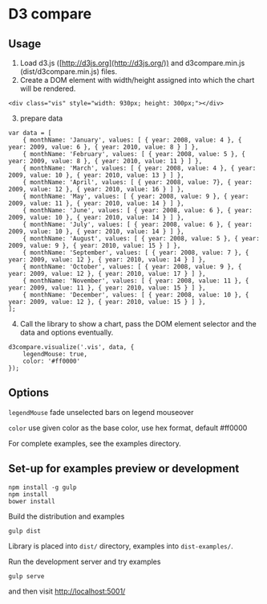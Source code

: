 # D3 compare

## Usage
1. Load d3.js ([http://d3js.org](http://d3js.org/)) and d3compare.min.js (dist/d3compare.min.js) files.
2. Create a DOM element with width/height assigned into which the chart will be rendered.
```
<div class="vis" style="width: 930px; height: 300px;"></div>
```
3. prepare data
```
var data = [
    { monthName: 'January', values: [ { year: 2008, value: 4 }, { year: 2009, value: 6 }, { year: 2010, value: 8 } ] },
    { monthName: 'February', values: [ { year: 2008, value: 5 }, { year: 2009, value: 8 }, { year: 2010, value: 11 } ] },
    { monthName: 'March', values: [ { year: 2008, value: 4 }, { year: 2009, value: 10 }, { year: 2010, value: 13 } ] },
    { monthName: 'April', values: [ { year: 2008, value: 7}, { year: 2009, value: 12 }, { year: 2010, value: 16 } ] },
    { monthName: 'May', values: [ { year: 2008, value: 9 }, { year: 2009, value: 11 }, { year: 2010, value: 14 } ] },
    { monthName: 'June', values: [ { year: 2008, value: 6 }, { year: 2009, value: 10 }, { year: 2010, value: 14 } ] },
    { monthName: 'July', values: [ { year: 2008, value: 6 }, { year: 2009, value: 10 }, { year: 2010, value: 14 } ] },
    { monthName: 'August', values: [ { year: 2008, value: 5 }, { year: 2009, value: 9 }, { year: 2010, value: 15 } ] },
    { monthName: 'September', values: [ { year: 2008, value: 7 }, { year: 2009, value: 12 }, { year: 2010, value: 14 } ] },
    { monthName: 'October', values: [ { year: 2008, value: 9 }, { year: 2009, value: 12 }, { year: 2010, value: 17 } ] },
    { monthName: 'November', values: [ { year: 2008, value: 11 }, { year: 2009, value: 11 }, { year: 2010, value: 15 } ] },
    { monthName: 'December', values: [ { year: 2008, value: 10 }, { year: 2009, value: 12 }, { year: 2010, value: 15 } ] },
];
```
4. Call the library to show a chart, pass the DOM element selector and the data and options eventually.
```
d3compare.visualize('.vis', data, {
    legendMouse: true,
    color: '#ff0000'
});

```

## Options
`legendMouse` fade unselected bars on legend mouseover

`color` use given color as the base color, use hex format, default #ff0000

For complete examples, see the examples directory.

## Set-up for examples preview or development

```
npm install -g gulp
npm install
bower install
```

Build the distribution and examples

```
gulp dist
```

Library is placed into `dist/` directory, examples into `dist-examples/`.


Run the development server and try examples

```
gulp serve
```

and then visit [http://localhost:5001/](http://localhost:5001/)



